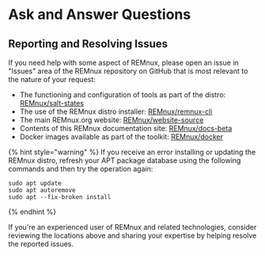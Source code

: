 # Ask and Answer Questions

## Reporting and Resolving Issues <a id="reporting-resolving-issues"></a>

If you need help with some aspect of REMnux, please open an issue in "Issues" area of the REMnux repository on GitHub that is most relevant to the nature of your request:

* The functioning and configuration of tools as part of the distro: [REMnux/salt-states](https://github.com/REMnux/salt-states/issues)
* The use of the REMnux distro installer: [REMnux/remnux-cli](https://github.com/REMnux/remnux-cli/issues)
* The main REMnux.org website: [REMnux/website-source](https://github.com/REMnux/website-source/issues)
* Contents of this REMnux documentation site: [REMnux/docs-beta](https://github.com/REMnux/docs-beta)
* Docker images available as part of the toolkit: [REMnux/docker](https://github.com/REMnux/docker/issues)

{% hint style="warning" %}
If you receive an error installing or updating the REMnux distro, refresh your APT package database using the following commands and then try the operation again:

```text
sudo apt update
sudo apt autoremove
sudo apt --fix-broken install
```
{% endhint %}

If you're an experienced user of REMnux and related technologies, consider reviewing the locations above and sharing your expertise by helping resolve the reported issues.

